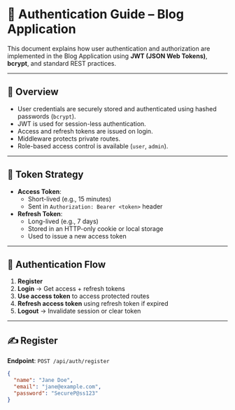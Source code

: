 # 🔐 Authentication Guide – Blog Application

This document explains how user authentication and authorization are implemented in the Blog Application using **JWT (JSON Web Tokens)**, **bcrypt**, and standard REST practices.

---

## 🧾 Overview

- User credentials are securely stored and authenticated using hashed passwords (`bcrypt`).
- JWT is used for session-less authentication.
- Access and refresh tokens are issued on login.
- Middleware protects private routes.
- Role-based access control is available (`user`, `admin`).

---

## 🔑 Token Strategy

- **Access Token**:
  - Short-lived (e.g., 15 minutes)
  - Sent in `Authorization: Bearer <token>` header
- **Refresh Token**:
  - Long-lived (e.g., 7 days)
  - Stored in an HTTP-only cookie or local storage
  - Used to issue a new access token

---

## 🔄 Authentication Flow

1. **Register**
2. **Login** → Get access + refresh tokens
3. **Use access token** to access protected routes
4. **Refresh access token** using refresh token if expired
5. **Logout** → Invalidate session or clear token

---

## ✍️ Register

**Endpoint**: `POST /api/auth/register`

```json
{
  "name": "Jane Doe",
  "email": "jane@example.com",
  "password": "SecureP@ss123"
}
```
